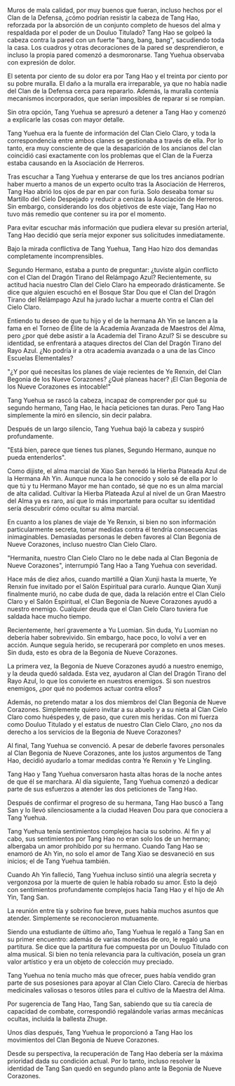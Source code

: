 
Muros de mala calidad, por muy buenos que fueran, incluso hechos por el Clan de la Defensa, ¿cómo podrían resistir la cabeza de Tang Hao, reforzada por la absorción de un conjunto completo de huesos del alma y respaldada por el poder de un Douluo Titulado? Tang Hao se golpeó la cabeza contra la pared con un fuerte "bang, bang, bang", sacudiendo toda la casa. Los cuadros y otras decoraciones de la pared se desprendieron, e incluso la propia pared comenzó a desmoronarse. Tang Yuehua observaba con expresión de dolor.

El setenta por ciento de su dolor era por Tang Hao y el treinta por ciento por su pobre muralla. El daño a la muralla era irreparable, ya que no había nadie del Clan de la Defensa cerca para repararlo. Además, la muralla contenía mecanismos incorporados, que serían imposibles de reparar si se rompían.

Sin otra opción, Tang Yuehua se apresuró a detener a Tang Hao y comenzó a explicarle las cosas con mayor detalle.

Tang Yuehua era la fuente de información del Clan Cielo Claro, y toda la correspondencia entre ambos clanes se gestionaba a través de ella. Por lo tanto, era muy consciente de que la desaparición de los ancianos del clan coincidió casi exactamente con los problemas que el Clan de la Fuerza estaba causando en la Asociación de Herreros.

Tras escuchar a Tang Yuehua y enterarse de que los tres ancianos podrían haber muerto a manos de un experto oculto tras la Asociación de Herreros, Tang Hao abrió los ojos de par en par con furia. Solo deseaba tomar su Martillo del Cielo Despejado y reducir a cenizas la Asociación de Herreros. Sin embargo, considerando los dos objetivos de este viaje, Tang Hao no tuvo más remedio que contener su ira por el momento.

Para evitar escuchar más información que pudiera elevar su presión arterial, Tang Hao decidió que sería mejor exponer sus solicitudes inmediatamente.

Bajo la mirada conflictiva de Tang Yuehua, Tang Hao hizo dos demandas completamente incomprensibles.

Segundo Hermano, estaba a punto de preguntar: ¿tuviste algún conflicto con el Clan del Dragón Tirano del Relámpago Azul? Recientemente, su actitud hacia nuestro Clan del Cielo Claro ha empeorado drásticamente. Se dice que alguien escuchó en el Bosque Star Dou que el Clan del Dragón Tirano del Relámpago Azul ha jurado luchar a muerte contra el Clan del Cielo Claro.

Entiendo tu deseo de que tu hijo y el de la hermana Ah Yin se lancen a la fama en el Torneo de Élite de la Academia Avanzada de Maestros del Alma, pero ¿por qué debe asistir a la Academia del Tirano Azul? Si se descubre su identidad, se enfrentará a ataques directos del Clan del Dragón Tirano del Rayo Azul. ¿No podría ir a otra academia avanzada o a una de las Cinco Escuelas Elementales?

"¿Y por qué necesitas los planes de viaje recientes de Ye Renxin, del Clan Begonia de los Nueve Corazones? ¿Qué planeas hacer? ¡El Clan Begonia de los Nueve Corazones es intocable!"

Tang Yuehua se rascó la cabeza, incapaz de comprender por qué su segundo hermano, Tang Hao, le hacía peticiones tan duras. Pero Tang Hao simplemente la miró en silencio, sin decir palabra.

Después de un largo silencio, Tang Yuehua bajó la cabeza y suspiró profundamente.

"Está bien, parece que tienes tus planes, Segundo Hermano, aunque no pueda entenderlos".

Como dijiste, el alma marcial de Xiao San heredó la Hierba Plateada Azul de la Hermana Ah Yin. Aunque nunca la he conocido y solo sé de ella por lo que tú y tu Hermano Mayor me han contado, sé que no es un alma marcial de alta calidad. Cultivar la Hierba Plateada Azul al nivel de un Gran Maestro del Alma ya es raro, así que lo más importante para ocultar su identidad sería descubrir cómo ocultar su alma marcial.

En cuanto a los planes de viaje de Ye Renxin, si bien no son información particularmente secreta, tomar medidas contra él tendría consecuencias inimaginables. Demasiadas personas le deben favores al Clan Begonia de Nueve Corazones, incluso nuestro Clan Cielo Claro.

"Hermanita, nuestro Clan Cielo Claro no le debe nada al Clan Begonia de Nueve Corazones", interrumpió Tang Hao a Tang Yuehua con severidad.

Hace más de diez años, cuando martillé a Qian Xunji hasta la muerte, Ye Renxin fue invitado por el Salón Espiritual para curarlo. Aunque Qian Xunji finalmente murió, no cabe duda de que, dada la relación entre el Clan Cielo Claro y el Salón Espiritual, el Clan Begonia de Nueve Corazones ayudó a nuestro enemigo. Cualquier deuda que el Clan Cielo Claro tuviera fue saldada hace mucho tiempo.

Recientemente, herí gravemente a Yu Luomian. Sin duda, Yu Luomian no debería haber sobrevivido. Sin embargo, hace poco, lo volví a ver en acción. Aunque seguía herido, se recuperará por completo en unos meses. Sin duda, esto es obra de la Begonia de Nueve Corazones.

La primera vez, la Begonia de Nueve Corazones ayudó a nuestro enemigo, y la deuda quedó saldada. Esta vez, ayudaron al Clan del Dragón Tirano del Rayo Azul, lo que los convierte en nuestros enemigos. Si son nuestros enemigos, ¿por qué no podemos actuar contra ellos?

Además, no pretendo matar a los dos miembros del Clan Begonia de Nueve Corazones. Simplemente quiero invitar a su abuelo y a su nieta al Clan Cielo Claro como huéspedes y, de paso, que curen mis heridas. Con mi fuerza como Douluo Titulado y el estatus de nuestro Clan Cielo Claro, ¿no nos da derecho a los servicios de la Begonia de Nueve Corazones?

Al final, Tang Yuehua se convenció. A pesar de deberle favores personales al Clan Begonia de Nueve Corazones, ante los justos argumentos de Tang Hao, decidió ayudarlo a tomar medidas contra Ye Renxin y Ye Lingling.

Tang Hao y Tang Yuehua conversaron hasta altas horas de la noche antes de que él se marchara. Al día siguiente, Tang Yuehua comenzó a dedicar parte de sus esfuerzos a atender las dos peticiones de Tang Hao.

Después de confirmar el progreso de su hermana, Tang Hao buscó a Tang San y lo llevó silenciosamente a la ciudad Heaven Dou para que conociera a Tang Yuehua.

Tang Yuehua tenía sentimientos complejos hacia su sobrino. Al fin y al cabo, sus sentimientos por Tang Hao no eran solo los de un hermano; albergaba un amor prohibido por su hermano. Cuando Tang Hao se enamoró de Ah Yin, no solo el amor de Tang Xiao se desvaneció en sus inicios; el de Tang Yuehua también.

Cuando Ah Yin falleció, Tang Yuehua incluso sintió una alegría secreta y vergonzosa por la muerte de quien le había robado su amor. Esto la dejó con sentimientos profundamente complejos hacia Tang Hao y el hijo de Ah Yin, Tang San.

La reunión entre tía y sobrino fue breve, pues había muchos asuntos que atender. Simplemente se reconocieron mutuamente.

Siendo una estudiante de último año, Tang Yuehua le regaló a Tang San en su primer encuentro: además de varias monedas de oro, le regaló una partitura. Se dice que la partitura fue compuesta por un Douluo Titulado con alma musical. Si bien no tenía relevancia para la cultivación, poseía un gran valor artístico y era un objeto de colección muy preciado.

Tang Yuehua no tenía mucho más que ofrecer, pues había vendido gran parte de sus posesiones para apoyar al Clan Cielo Claro. Carecía de hierbas medicinales valiosas o tesoros útiles para el cultivo de la Maestra del Alma.

Por sugerencia de Tang Hao, Tang San, sabiendo que su tía carecía de capacidad de combate, correspondió regalándole varias armas mecánicas ocultas, incluida la ballesta Zhuge.

Unos días después, Tang Yuehua le proporcionó a Tang Hao los movimientos del Clan Begonia de Nueve Corazones.

Desde su perspectiva, la recuperación de Tang Hao debería ser la máxima prioridad dada su condición actual. Por lo tanto, incluso resolver la identidad de Tang San quedó en segundo plano ante la Begonia de Nueve Corazones.